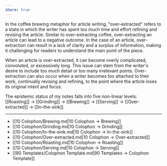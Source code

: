 ```yaml
---
share: true
---
```

In the coffee brewing metaphor for article writing, "over-extracted" refers to a state in which the writer has spent too much time and effort refining and revising the article. Similar to over-extracting coffee, over-extracting an article can lead to a negative outcome. In the case of an article, over-extraction can result in a lack of clarity and a surplus of information, making it challenging for readers to understand the main point of the piece.

When an article is over-extracted, it can become overly complicated, convoluted, or excessively long. This issue can stem from the writer's desire to include too much detail or too many irrelevant points. Over-extraction can also occur when a writer becomes too attached to their work, continually revising and refining, to the point where the article loses its original intent and focus.

The epistemic status of my notes falls into five non-linear levels: [[Roasting]] -> [[Grinding]] -> [[Brewing]] -> [[Serving]] -> [[Over-extracted]] -> [[In-the-sink]]

---
- [[10 Colophon/Brewing.md|10 Colophon → Brewing]]
- [[10 Colophon/Grinding.md|10 Colophon → Grinding]]
- [[10 Colophon/In-the-sink.md|10 Colophon → In-the-sink]]
- [[10 Colophon/Over-extracted.md|10 Colophon → Over-extracted]]
- [[10 Colophon/Roasting.md|10 Colophon → Roasting]]
- [[10 Colophon/Serving.md|10 Colophon → Serving]]
- [[90 Templates/Colophon Template.md|90 Templates → Colophon Template]]
